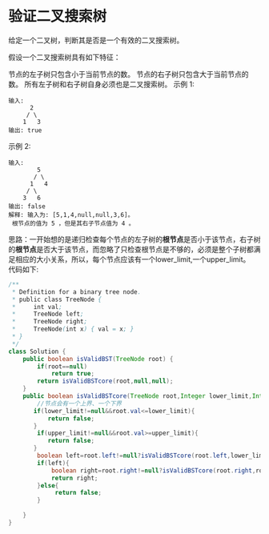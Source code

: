 # 验证二叉搜索树
给定一个二叉树，判断其是否是一个有效的二叉搜索树。

假设一个二叉搜索树具有如下特征：

节点的左子树只包含小于当前节点的数。
节点的右子树只包含大于当前节点的数。
所有左子树和右子树自身必须也是二叉搜索树。
示例 1:

    输入:
          2
         / \
        1   3
    输出: true
示例 2:

    输入:
            5
           / \
          1   4
         / \
        3   6
    输出: false
    解释: 输入为: [5,1,4,null,null,3,6]。
     根节点的值为 5 ，但是其右子节点值为 4 。  
思路：一开始想的是递归检查每个节点的左子树的**根节点**是否小于该节点，右子树的**根节点**是否大于该节点，而忽略了只检查根节点是不够的，必须是整个子树都满足相应的大小关系，所以，每个节点应该有一个lower_limit,一个upper_limit。  
代码如下:
```java
/**
 * Definition for a binary tree node.
 * public class TreeNode {
 *     int val;
 *     TreeNode left;
 *     TreeNode right;
 *     TreeNode(int x) { val = x; }
 * }
 */
class Solution {
    public boolean isValidBST(TreeNode root) {
        if(root==null)
            return true;
        return isValidBSTcore(root,null,null);
    }
    public boolean isValidBSTcore(TreeNode root,Integer lower_limit,Integer upper_limit){
        //节点会有一个上界、一个下界
       if(lower_limit!=null&&root.val<=lower_limit){
           return false;
       }
        if(upper_limit!=null&&root.val>=upper_limit){
           return false;
       }
        boolean left=root.left!=null?isValidBSTcore(root.left,lower_limit,root.val):true;
        if(left){
            boolean right=root.right!=null?isValidBSTcore(root.right,root.val,upper_limit):true;
            return right;
        }else{
             return false;
        }
       
    }
}
```